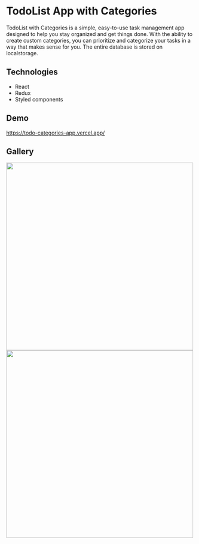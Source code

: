 # TodoList App with Categories

TodoList with Categories is a simple, easy-to-use task management app designed to help you stay organized and get things done. With the ability to create custom categories, you can prioritize and categorize your tasks in a way that makes sense for you. The entire database is stored on localstorage.


## Technologies

 - React
 - Redux
 - Styled components
 

## Demo


https://todo-categories-app.vercel.app/

## Gallery
<img src="https://user-images.githubusercontent.com/38386731/217514432-a88a8727-6003-4eb2-b7ca-5503323473e9.png" width="500" /> 
<img src="https://user-images.githubusercontent.com/38386731/217514435-ea7f44e5-b579-46ac-9429-488a2b270794.png" width="500" /> 

